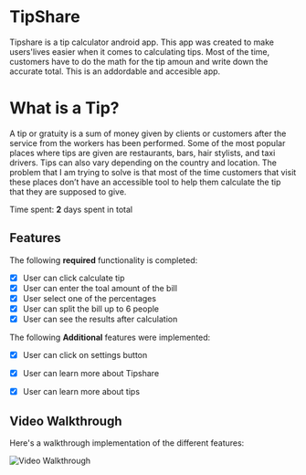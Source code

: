# TipShare
Tipshare is a tip calculator android app. This app was created to make users'lives easier when it comes to calculating tips.
Most of the time, customers have to do the math for the tip amoun and write down the accurate total. This is an addordable and
accesible app.


# What is a Tip?
A tip or gratuity is a sum of money given by clients or customers after the service from the workers
has been performed. Some of the most popular places where tips are given are restaurants, bars, hair
stylists, and taxi drivers. Tips can also vary depending on the country and location. The problem that I
am trying to solve is that most of the time customers that visit these places don’t have an accessible
tool to help them calculate the tip that they are supposed to give.

Time spent: **2** days spent in total

## Features

The following **required** functionality is completed:

- [x] User can click calculate tip
- [x] User can enter the toal amount of the bill
- [x] User select one of the percentages
- [x] User can split the bill up to 6 people
- [x] User can see the results after calculation 

The following **Additional** features were implemented:

- [x] User can click on settings button
- [x] User can learn more about Tipshare
- [x] User can learn more about tips 


## Video Walkthrough

Here's a walkthrough implementation of the different features:

<img src='http://g.recordit.co/A46OwattMR.gif' title='Video Walkthrough' width='' alt='Video Walkthrough' />


